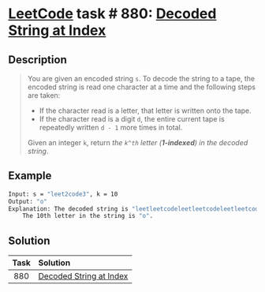 # [LeetCode][leetcode] task # 880: [Decoded String at Index][task]

Description
-----------

> You are given an encoded string `s`. To decode the string to a tape,
> the encoded string is read one character at a time and the following steps are taken:
> * If the character read is a letter, that letter is written onto the tape.
> * If the character read is a digit `d`, the entire current tape is repeatedly written `d - 1` more times in total.
>
> Given an integer `k`, return _the `k^th` letter (**1-indexed**) in the decoded string_.

Example
-------

```sh
Input: s = "leet2code3", k = 10
Output: "o"
Explanation: The decoded string is "leetleetcodeleetleetcodeleetleetcode".
    The 10th letter in the string is "o".
```

Solution
--------

| Task | Solution                            |
|:----:|:------------------------------------|
| 880  | [Decoded String at Index][solution] |


[leetcode]: <http://leetcode.com/>
[task]: <https://leetcode.com/problems/decoded-string-at-index/>
[solution]: <https://github.com/wellaxis/praxis-leetcode/blob/main/src/main/java/com/witalis/praxis/leetcode/task/h9/p880/option/Practice.java>
